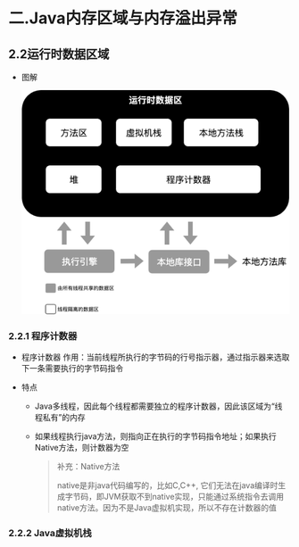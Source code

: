 # 二.Java内存区域与内存溢出异常

## 2.2运行时数据区域

- 图解

  ![](assets/2.2Java虚拟机运行时数据区.png)

### 2.2.1 程序计数器

- 程序计数器 作用：当前线程所执行的字节码的行号指示器，通过指示器来选取下一条需要执行的字节码指令

- 特点

  - Java多线程，因此每个线程都需要独立的程序计数器，因此该区域为“线程私有”的内存 <!--属于线程隔离的数据区-->

  - 如果线程执行java方法，则指向正在执行的字节码指令地址；如果执行Native方法，则计数器为空

    > 补充：Native方法
    >
    > native是非java代码编写的，比如C,C++, 它们无法在java编译时生成字节码，即JVM获取不到native实现，只能通过系统指令去调用native方法。因为不是Java虚拟机实现，所以不存在计数器的值

### 2.2.2 Java虚拟机栈

